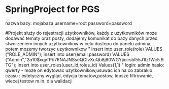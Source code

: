 # SpringProject for PGS

nazwa bazy: mojabaza
username=root
password=password

#Projekt służy do rejestracji użytkowników, każdy z użytkowników może dodawać tematy oraz posty, 
  dodajemy komunikat do bazy danych  przed stworzeniem innych uzytkownikow w celu dostepu do panelu admina, potem mozemy tworzyc uzytkownikow
"
insert into user_role(role) VALUES ("ROLE_ADMIN");
insert into user(email,password) VALUES ("Admin","$2a$10$xqyfP/i76NAJNSseQCIvXuQb8j90WGYjicirsbl55J1Iz1Wc5.9TG");
insert into user_roles(user_id,roles_id) Values(1,1)
"
login: admin     haslo: qwerty   - moze on edytowac uzytkownikow,usuwac ich
                                                        na co zabraklo czasu : estetyczny wygląd, edycja tematow,postow, lepsze filtrowanie, wiecej testow m.in. dla walidacji
